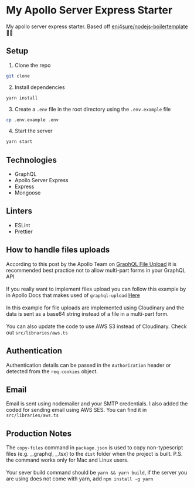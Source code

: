 # My Apollo Server Express Starter

My apollo server express starter. Based off [eni4sure/nodejs-boilertemplate](https://github.com/eni4sure/nodejs-boilertemplate) 🚀🙌

## Setup

1. Clone the repo

```bash
git clone
```

2. Install dependencies

```bash
yarn install
```

3. Create a `.env` file in the root directory using the `.env.example` file

```bash
cp .env.example .env
```

4. Start the server

```bash
yarn start
```

## Technologies

-   GraphQL
-   Apollo Server Express
-   Express
-   Mongoose

## Linters

-   ESLint
-   Prettier

## How to handle files uploads

According to this post by the Apollo Team on [GraphQL File Upload](https://www.apollographql.com/blog/backend/file-uploads/file-upload-best-practices/) it is recommended best practice not to allow multi-part forms in your GraphQL API<br><br>
If you really want to implement files upload you can follow this example by in Apollo Docs that makes used of `graphql-upload` [Here](https://www.apollographql.com/docs/apollo-server/data/file-uploads/)<br><br>
In this example for file uploads are implemented using Cloudinary and the data is sent as a base64 string instead of a file in a multi-part form.<br><br>
You can also update the code to use AWS S3 instead of Cloudinary. Check out `src/libraries/aws.ts`

## Authentication

Authentication details can be passed in the `Authorization` header or detected from the `req.cookies` object.

## Email

Email is sent using nodemailer and your SMTP credentials. I also added the coded for sending email using AWS SES. You can find it in `src/libraries/aws.ts`

## Production Notes

The `copy-files` command in `package.json` is used to copy non-typescript files (e.g. _.graphql, _.tsx) to the `dist` folder when the project is built. P.S. the command works only for Mac and Linux users.<br><br>
Your sever build command should be `yarn && yarn build`, if the server you are using does not come with yarn, add `npm install -g yarn`
